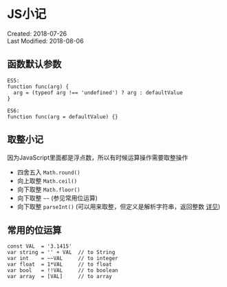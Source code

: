 # JS小记
Created: 2018-07-26  
Last Modified: 2018-08-06

## 函数默认参数
```
ES5:
function func(arg) {
  arg = (typeof arg !== 'undefined') ? arg : defaultValue
}

ES6:
function func(arg = defaultValue) {}
```

## 取整小记
因为JavaScript里面都是浮点数，所以有时候运算操作需要取整操作
- 四舍五入 `Math.round()`
- 向上取整 `Math.ceil()`
- 向下取整 `Math.floor()`
- 向下取整 `~~` (参见常用位运算)
- 向下取整 `parseInt()` (可以用来取整，但定义是解析字符串，返回整数 [详见](https://developer.mozilla.org/en-US/docs/Web/JavaScript/Reference/Global_Objects/parseInt))

## 常用的位运算
```
const VAL  = '3.1415'
var string = '' + VAL  // to String
var int    = ~~VAL     // to integer
var float  = 1*VAL     // to float
var bool   = !!VAL     // to boolean
var array  = [VAL]     // to array
```